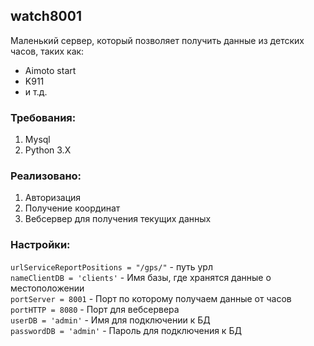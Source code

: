 ## watch8001  
  
Маленький сервер, который позволяет получить данные из детских часов, таких как:
* Aimoto start   
* K911  
* и т.д.  


### Требования:
1. Mysql   
2. Python 3.X


### Реализовано:  
1. Авторизация  
2. Получение координат  
3. Вебсервер для получения текущих данных  

### Настройки:  
`urlServiceReportPositions = "/gps/"` - путь урл  
`nameClientDB = 'clients'` - Имя базы, где хранятся данные о местоположении  
`portServer = 8001` - Порт по которому получаем данные от часов  
`portHTTP = 8080` - Порт для вебсервера  
`userDB = 'admin'` - Имя для подключении к БД  
`passwordDB = 'admin'` - Пароль для подключения к БД  
